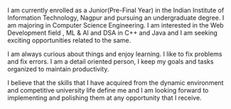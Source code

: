 I am currently enrolled as a Junior(Pre-Final Year) in the Indian Institute of Information Technology, Nagpur and pursuing an undergraduate degree. I am majoring in Computer Science Engineering. I am interested in the Web Development field , ML & AI and DSA in C++ and Java and I am seeking exciting opportunities related to the same.

I am always curious about things and enjoy learning. I like to fix problems and fix errors. I am a detail oriented person, I keep my goals and tasks organized to maintain productivity.

I believe that the skills that I have acquired from the dynamic environment and competitive university life define me and I am looking forward to implementing and polishing them at any opportunity that I receive.
